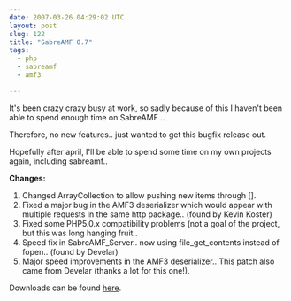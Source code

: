 ```yaml
---
date: 2007-03-26 04:29:02 UTC
layout: post
slug: 122
title: "SabreAMF 0.7"
tags:
  - php
  - sabreamf
  - amf3

---
```

<p>It's been crazy crazy busy at work, so sadly because of this I haven't been able to spend enough time on SabreAMF .. </p>

<p>Therefore, no new features.. just wanted to get this bugfix release out.</p>

<p>Hopefully after april, I'll be able to spend some time on my own projects again, including sabreamf..</p>

<p><b>Changes:</b></p>
<ol>
  <li>Changed ArrayCollection to allow pushing new items through [].</li>
  <li>Fixed a major bug in the AMF3 deserializer which would appear with multiple requests in the same http package.. (found by Kevin Koster)</li>
  <li>Fixed some PHP5.0.x compatibility problems (not a goal of the project, but this was long hanging fruit..</li>
  <li>Speed fix in SabreAMF_Server.. now using file_get_contents instead of fopen.. (found by Develar)</li>
  <li>Major speed improvements in the AMF3 deserializer.. This patch also came from Develar (thanks a lot for this one!).</li>
</ol>

<p>Downloads can be found <a href="http://www.rooftopsolutions.nl/code?p=SabreAMF&a=d">here</a>.</p>
